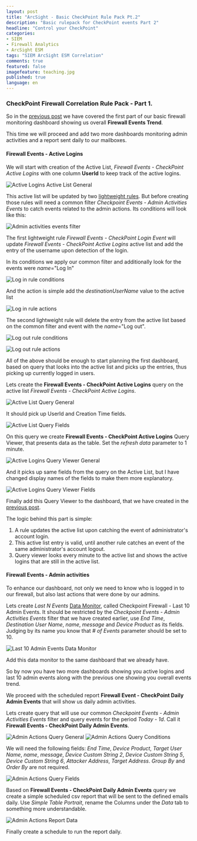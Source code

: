 ```yaml
---
layout: post
title: "ArcSight - Basic CheckPoint Rule Pack Pt.2"
description: "Basic rulepack for CheckPoint events Part 2"
headline: "Control your CheckPoint"
categories: 
- SIEM
- Firewall Analytics
- ArcSight ESM
tags: "SIEM ArcSight ESM Correlation"
comments: true
featured: false
imagefeature: teaching.jpg
published: true 
language: en
---
```


### CheckPoint Firewall Correlation Rule Pack - Part 1.

So in the [previous post](http://www.ashsecurity.com/siem/firewall%20analytics/arcsight%20esm/ArcSight-Basic-CheckPoint-ESM-Rule-Pack-Pt.-1) we have covered the first part of our basic firewall monitoring dashboard showing us overall **Firewall Events Trend**.

This time we will proceed and add two more dashboards monitoring admin activities and a report sent daily to our mailboxes. 

#### Firewall Events - Active Logins

We will start with creation of the Active List, *Firewall Events - CheckPoint Active Logins* with one column **UserId** to keep track of the active logins. 

![Active Logins Active List General](/images/asFW2ActiveList1General.PNG "Active List General")

This active list will be updated by two [lightweight rules](https://community.softwaregrp.com/t5/ArcSight-Tips-Information/Practical-Guide-to-ESM-Rules/ta-p/1644898). But before creating those rules will need a common filter *Checkpoint Events - Admin Activities Events* to catch events related to the admin actions. Its conditions will look like this:

![Admin activities events filter](/images/asFW2Filter1Filter.PNG "Admin activities events filter")

The first lightweight rule *Firewall Events - CheckPoint Login Event* will update *Firewall Events - CheckPoint Active Logins* active list and add the entry of the username upon detection of the login.

In its conditions we apply our common filter and additionally look for the events were *name*="Log In"

![Log in rule conditions](/images/asFW2Rule1Conditions.PNG "Log in rule conditions")

And the action is simple add the *destinationUserName* value to the active list

![Log in rule actions](/images/asFW2Rule1Action.PNG "Log in rule actions")

The second lightweight rule will delete the entry from the active list based on the common filter and event with the *name*="Log out".

![Log out rule conditions](/images/asFW2Rule2Conditions.PNG "Log in rule conditions")

![Log out rule actions](/images/asFW2Rule2Action.PNG "Log out rule actions")

All of the above should be enough to start planning the first dashboard, based on query that looks into the active list and picks up the entries, thus picking up currently logged in users. 

Lets create the **Firewall Events - CheckPoint Active Logins** query on the active list *Firewall Events - CheckPoint Active Logins*.

![Active List Query General](/images/asFW2Query1General.PNG "Active List Query General")

It should pick up UserId and Creation Time fields. 

![Active List Query Fields](/images/asFW2Query1Fields.PNG "Active List Query Fields")

On this query we create **Firewall Events - CheckPoint Active Logins** Query Viewer, that presents data as the table. Set the *refresh data* parameter to 1 minute.

![Active Logins Query Viewer General](/images/asFW2QueryViewer1General.PNG "Active Logins Query Viewer General")

And it picks up same fields from the query on the Active List, but I have changed display names of the fields to make them more explanatory.

![Active Logins Query Viewer Fields](/images/asFW2QueryViewer1Fields.PNG "Active Logins Query Viewer Fields")

Finally add this Query Viewer to the dashboard, that we have created in the [previous post](http://www.ashsecurity.com/siem/firewall%20analytics/arcsight%20esm/ArcSight-Basic-CheckPoint-ESM-Rule-Pack-Pt.-1). 

The logic behind this part is simple:
1. A rule updates the active list upon catching the event of administrator's account login. 
2. This active list entry is valid, until another rule catches an event of the same administrator's account logout.
3. Query viewer looks every minute to the active list and shows the active logins that are still in the active list.

#### Firewall Events - Admin activities

To enhance our dashboard, not only we need to know who is logged in to our firewall, but also last actions that were done by our admins.

Lets create *Last N Events* [Data Monitor](https://community.softwaregrp.com/dcvta86296/attachments/dcvta86296/Past-Protect-Event-Resources/102/1/SN06_Pearson.pdf), called Checkpoint Firewall - Last 10 Admin Events. It should be restricted by the *Checkpoint Events - Admin Activities Events* filter that we have created earlier, use _End Time_, _Destination User Name_, _name_, _message_ and _Device Product_ as its fields. Judging by its name you know that _# of Events_ parameter should be set to 10. 

![Last 10 Admin Events Data Monitor](/images/asFW2DataMonitor1General.PNG "Last 10 Admin Events Data Monitor")

Add this data monitor to the same dashboard that we already have. 

So by now you have two more dashboards showing you active logins and last 10 admin events along with the previous one showing you overall events trend.

We proceed with the scheduled report **Firewall Event - CheckPoint Daily Admin Events** that will show us daily admin activities. 

Lets create query that will use our common *Checkpoint Events - Admin Activities Events* filter and query events for the period *Today - 1d*. Call it **Firewall Events - CheckPoint Daily Admin Events**.

![Admin Actions Query General](/images/asFW2Query2General.PNG "Admin Actions Query General")
![Admin Actions Query Conditions](/images/asFW2Query2Conditions.PNG "Admin Actions Query Conditions")

We will need the following fields: *End Time*, *Device Product*, *Target User Name*, *name*, *message*, *Device Custom String 2*, *Device Custom String 5*, *Device Custom String 6*, *Attacker Address*, *Target Address*. *Group By* and *Order By* are not required. 

![Admin Actions Query Fields](/images/asFW2Query2Fields.PNG "Admin Actions Query Fields")

Based on **Firewall Events - CheckPoint Daily Admin Events** query we create a simple scheduled csv report that will be sent to the defined emails daily. Use *Simple Table Portrait*, rename the Columns under the *Data* tab to something more understandable.

![Admin Actions Report Data](/images/asFW2Report1Data.PNG "Admin Actions Report Data")

Finally create a schedule to run the report daily. 

